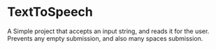 # TextToSpeech
A Simple project that accepts an input string, and reads it for the user. 
Prevents any empty submission, and also many spaces submission.
